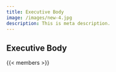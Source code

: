 ```yaml
---
title: Executive Body
image: /images/new-4.jpg
description: This is meta description.
---
```


## Executive Body

{{< members >}}
